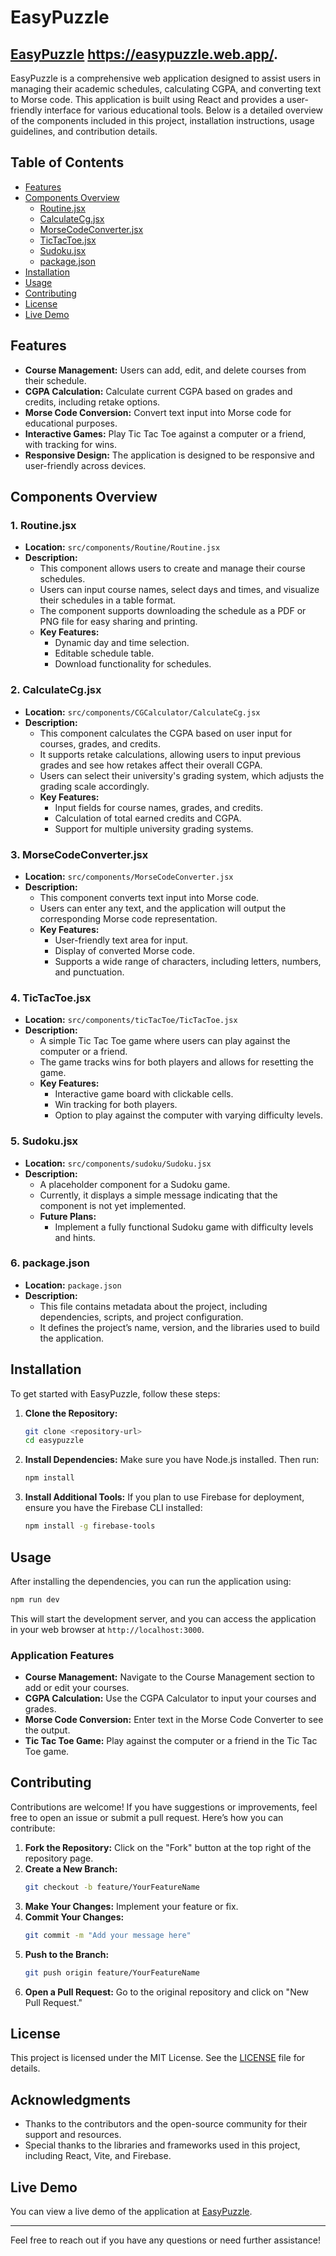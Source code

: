# EasyPuzzle 
## [EasyPuzzle](https://easypuzzle.web.app/) https://easypuzzle.web.app/.


EasyPuzzle is a comprehensive web application designed to assist users in managing their academic schedules, calculating CGPA, and converting text to Morse code. This application is built using React and provides a user-friendly interface for various educational tools. Below is a detailed overview of the components included in this project, installation instructions, usage guidelines, and contribution details.

## Table of Contents
- [Features](#features)
- [Components Overview](#components-overview)
  - [Routine.jsx](#1-routinejsx)
  - [CalculateCg.jsx](#2-calculategjsx)
  - [MorseCodeConverter.jsx](#3-morsecodeconverterjsx)
  - [TicTacToe.jsx](#4-tictactoejsx)
  - [Sudoku.jsx](#5-sudokujsx)
  - [package.json](#6-packagejson)
- [Installation](#installation)
- [Usage](#usage)
- [Contributing](#contributing)
- [License](#license)
- [Live Demo](#live-demo)

## Features
- **Course Management:** Users can add, edit, and delete courses from their schedule.
- **CGPA Calculation:** Calculate current CGPA based on grades and credits, including retake options.
- **Morse Code Conversion:** Convert text input into Morse code for educational purposes.
- **Interactive Games:** Play Tic Tac Toe against a computer or a friend, with tracking for wins.
- **Responsive Design:** The application is designed to be responsive and user-friendly across devices.

## Components Overview

### 1. **Routine.jsx**
- **Location:** `src/components/Routine/Routine.jsx`
- **Description:** 
  - This component allows users to create and manage their course schedules. 
  - Users can input course names, select days and times, and visualize their schedules in a table format.
  - The component supports downloading the schedule as a PDF or PNG file for easy sharing and printing.
  - **Key Features:**
    - Dynamic day and time selection.
    - Editable schedule table.
    - Download functionality for schedules.

### 2. **CalculateCg.jsx**
- **Location:** `src/components/CGCalculator/CalculateCg.jsx`
- **Description:** 
  - This component calculates the CGPA based on user input for courses, grades, and credits.
  - It supports retake calculations, allowing users to input previous grades and see how retakes affect their overall CGPA.
  - Users can select their university's grading system, which adjusts the grading scale accordingly.
  - **Key Features:**
    - Input fields for course names, grades, and credits.
    - Calculation of total earned credits and CGPA.
    - Support for multiple university grading systems.

### 3. **MorseCodeConverter.jsx**
- **Location:** `src/components/MorseCodeConverter.jsx`
- **Description:** 
  - This component converts text input into Morse code.
  - Users can enter any text, and the application will output the corresponding Morse code representation.
  - **Key Features:**
    - User-friendly text area for input.
    - Display of converted Morse code.
    - Supports a wide range of characters, including letters, numbers, and punctuation.

### 4. **TicTacToe.jsx**
- **Location:** `src/components/ticTacToe/TicTacToe.jsx`
- **Description:** 
  - A simple Tic Tac Toe game where users can play against the computer or a friend.
  - The game tracks wins for both players and allows for resetting the game.
  - **Key Features:**
    - Interactive game board with clickable cells.
    - Win tracking for both players.
    - Option to play against the computer with varying difficulty levels.

### 5. **Sudoku.jsx**
- **Location:** `src/components/sudoku/Sudoku.jsx`
- **Description:** 
  - A placeholder component for a Sudoku game.
  - Currently, it displays a simple message indicating that the component is not yet implemented.
  - **Future Plans:**
    - Implement a fully functional Sudoku game with difficulty levels and hints.

### 6. **package.json**
- **Location:** `package.json`
- **Description:** 
  - This file contains metadata about the project, including dependencies, scripts, and project configuration.
  - It defines the project’s name, version, and the libraries used to build the application.

## Installation

To get started with EasyPuzzle, follow these steps:

1. **Clone the Repository:**
   ```bash
   git clone <repository-url>
   cd easypuzzle
   ```

2. **Install Dependencies:**
   Make sure you have Node.js installed. Then run:
   ```bash
   npm install
   ```

3. **Install Additional Tools:**
   If you plan to use Firebase for deployment, ensure you have the Firebase CLI installed:
   ```bash
   npm install -g firebase-tools
   ```

## Usage

After installing the dependencies, you can run the application using:

```bash
npm run dev
```

This will start the development server, and you can access the application in your web browser at `http://localhost:3000`.

### Application Features
- **Course Management:** Navigate to the Course Management section to add or edit your courses.
- **CGPA Calculation:** Use the CGPA Calculator to input your courses and grades.
- **Morse Code Conversion:** Enter text in the Morse Code Converter to see the output.
- **Tic Tac Toe Game:** Play against the computer or a friend in the Tic Tac Toe game.

## Contributing

Contributions are welcome! If you have suggestions or improvements, feel free to open an issue or submit a pull request. Here’s how you can contribute:

1. **Fork the Repository:** Click on the "Fork" button at the top right of the repository page.
2. **Create a New Branch:** 
   ```bash
   git checkout -b feature/YourFeatureName
   ```
3. **Make Your Changes:** Implement your feature or fix.
4. **Commit Your Changes:**
   ```bash
   git commit -m "Add your message here"
   ```
5. **Push to the Branch:**
   ```bash
   git push origin feature/YourFeatureName
   ```
6. **Open a Pull Request:** Go to the original repository and click on "New Pull Request."

## License

This project is licensed under the MIT License. See the [LICENSE](LICENSE) file for details.

## Acknowledgments

- Thanks to the contributors and the open-source community for their support and resources.
- Special thanks to the libraries and frameworks used in this project, including React, Vite, and Firebase.

## Live Demo

You can view a live demo of the application at [EasyPuzzle](https://easypuzzle.web.app/).

---

Feel free to reach out if you have any questions or need further assistance!
